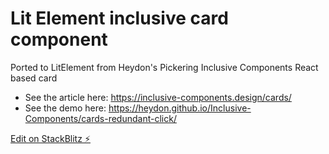 # Lit Element inclusive card component

Ported to LitElement from Heydon's Pickering Inclusive Components React based card 

- See the article here: https://inclusive-components.design/cards/
- See the demo here: https://heydon.github.io/Inclusive-Components/cards-redundant-click/


[Edit on StackBlitz ⚡️](https://stackblitz.com/edit/litelement-inclusive-card)
